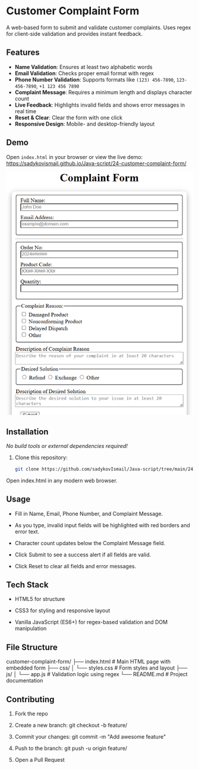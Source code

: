 # Customer Complaint Form

A web-based form to submit and validate customer complaints. Uses regex for client-side validation and provides instant feedback.

## Features

- **Name Validation**: Ensures at least two alphabetic words  
- **Email Validation**: Checks proper email format with regex  
- **Phone Number Validation**: Supports formats like `(123) 456-7890`, `123-456-7890`, `+1 123 456 7890`  
- **Complaint Message**: Requires a minimum length and displays character count  
- **Live Feedback**: Highlights invalid fields and shows error messages in real time  
- **Reset & Clear**: Clear the form with one click  
- **Responsive Design**: Mobile- and desktop-friendly layout

## Demo

Open `index.html` in your browser or view the live demo:  
<https://sadykovismail.github.io/Java-script/24-customer-complaint-form/>

![Screenshot of the Customer Complaint Form](./screenshot.png)

## Installation

_No build tools or external dependencies required!_

1. Clone this repository:  
   ```bash
   git clone https://github.com/sadykovIsmail/Java-script/tree/main/24-customer-complaint-form
Open index.html in any modern web browser.

## Usage
- Fill in Name, Email, Phone Number, and Complaint Message.

- As you type, invalid input fields will be highlighted with red borders and error text.

- Character count updates below the Complaint Message field.

- Click Submit to see a success alert if all fields are valid.

- Click Reset to clear all fields and error messages.

## Tech Stack
- HTML5 for structure

- CSS3 for styling and responsive layout

- Vanilla JavaScript (ES6+) for regex-based validation and DOM manipulation

## File Structure

customer-complaint-form/
├── index.html           # Main HTML page with embedded form
├── css/
│   └── styles.css       # Form styles and layout
├── js/
│   └── app.js           # Validation logic using regex
└── README.md            # Project documentation

## Contributing
1) Fork the repo

2) Create a new branch:
git checkout -b feature/<your-branch-name>

3) Commit your changes:
git commit -m "Add awesome feature"

4) Push to the branch:
git push -u origin feature/<your-branch-name>

5) Open a Pull Request
